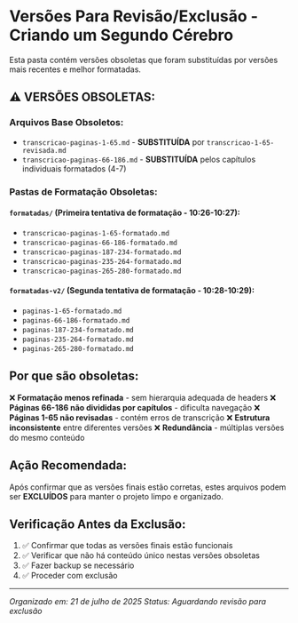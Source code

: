 # Versões Para Revisão/Exclusão - Criando um Segundo Cérebro

Esta pasta contém versões obsoletas que foram substituídas por versões mais recentes e melhor formatadas.

## ⚠️ VERSÕES OBSOLETAS:

### Arquivos Base Obsoletos:
- `transcricao-paginas-1-65.md` - **SUBSTITUÍDA** por `transcricao-1-65-revisada.md`
- `transcricao-paginas-66-186.md` - **SUBSTITUÍDA** pelos capítulos individuais formatados (4-7)

### Pastas de Formatação Obsoletas:

#### `formatadas/` (Primeira tentativa de formatação - 10:26-10:27):
- `transcricao-paginas-1-65-formatado.md` 
- `transcricao-paginas-66-186-formatado.md`
- `transcricao-paginas-187-234-formatado.md`
- `transcricao-paginas-235-264-formatado.md`
- `transcricao-paginas-265-280-formatado.md`

#### `formatadas-v2/` (Segunda tentativa de formatação - 10:28-10:29):
- `paginas-1-65-formatado.md`
- `paginas-66-186-formatado.md`  
- `paginas-187-234-formatado.md`
- `paginas-235-264-formatado.md`
- `paginas-265-280-formatado.md`

## Por que são obsoletas:

❌ **Formatação menos refinada** - sem hierarquia adequada de headers
❌ **Páginas 66-186 não divididas por capítulos** - dificulta navegação
❌ **Páginas 1-65 não revisadas** - contém erros de transcrição
❌ **Estrutura inconsistente** entre diferentes versões
❌ **Redundância** - múltiplas versões do mesmo conteúdo

## Ação Recomendada:
Após confirmar que as versões finais estão corretas, estes arquivos podem ser **EXCLUÍDOS** para manter o projeto limpo e organizado.

## Verificação Antes da Exclusão:
1. ✅ Confirmar que todas as versões finais estão funcionais
2. ✅ Verificar que não há conteúdo único nestas versões obsoletas  
3. ✅ Fazer backup se necessário
4. ✅ Proceder com exclusão

---
*Organizado em: 21 de julho de 2025*
*Status: Aguardando revisão para exclusão*